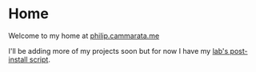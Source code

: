 # Home

Welcome to my home at [philip.cammarata.me](https://philip.cammarata.me)

I'll be adding more of my projects soon but for now I have my [lab's post-install script](lab.md).
